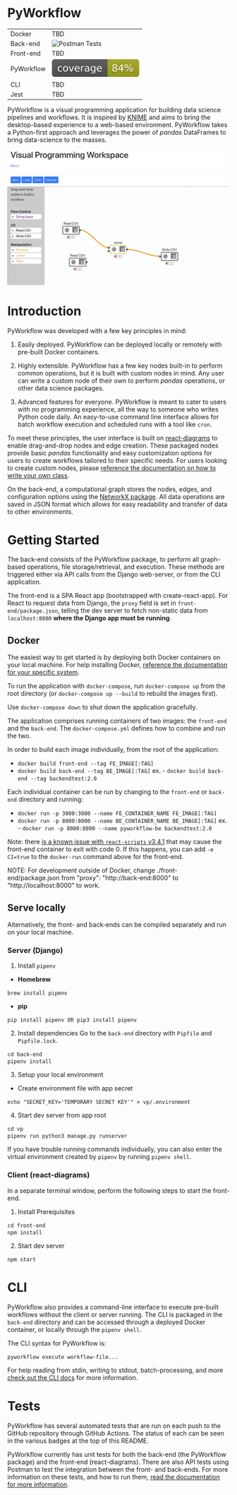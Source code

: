 # PyWorkflow
|            |        |
|------------|--------|
| Docker     | TBD    |
| Back-end   | ![Postman Tests](https://github.com/matthew-t-smith/visual-programming/workflows/Postman%20Tests/badge.svg) |
| Front-end  | TBD |
| PyWorkflow | ![Code Coverage](./docs/media/pyworkflow_coverage.svg) |
| CLI        | TBD |
| Jest       | TBD |  

PyWorkflow is a visual programming application for building data science
pipelines and workflows. It is inspired by [KNIME](https://www.knime.com)
and aims to bring the desktop-based experience to a web-based environment.
PyWorkflow takes a Python-first approach and leverages the power of *pandas*
DataFrames to bring data-science to the masses.

![Pyworkflow UI](./docs/media/pyworkflow-ui.png)

# Introduction
PyWorkflow was developed with a few key principles in mind:

1) Easily deployed. PyWorkflow can be deployed locally or remotely with pre-built
Docker containers.

2) Highly extensible. PyWorkflow has a few key nodes built-in to perform common
operations, but it is built with custom nodes in mind. Any user can write a 
custom node of their own to perform *pandas* operations, or other data science
packages. 

3) Advanced features for everyone. PyWorkflow is meant to cater to users with
no programming experience, all the way to someone who writes Python code daily.
An easy-to-use command line interface allows for batch workflow execution and
scheduled runs with a tool like `cron`.

To meet these principles, the user interface is built on
[react-diagrams](https://github.com/projectstorm/react-diagrams)
to enable drag-and-drop nodes and edge creation. These packaged nodes provide
basic *pandas* functionality and easy customization options for users to create
workflows tailored to their specific needs. For users looking to create custom
nodes, please [reference the documentation on how to write your own class](docs/custom_nodes.md). 

On the back-end, a computational graph stores the nodes, edges, and
configuration options using the [NetworkX package](https://networkx.github.io).
All data operations are saved in JSON format which allows for easy readability
and transfer of data to other environments.  

# Getting Started
The back-end consists of the PyWorkflow package, to perform all graph-based
operations, file storage/retrieval, and execution. These methods are triggered
either via API calls from the Django web-server, or from the CLI application.

The front-end is a SPA React app (bootstrapped with create-react-app). For React
to request data from Django, the `proxy` field is set in `front-end/package.json`,
telling the dev server to fetch non-static data from `localhost:8000` **where
the Django app must be running**.

## Docker

The easiest way to get started is by deploying both Docker containers on your
local machine. For help installing Docker, [reference the documentation for your
specific system](https://docs.docker.com/get-docker/).

To run the application with `docker-compose`, run `docker-compose up` from the root directory
(or `docker-compose up --build` to rebuild the images first).

Use `docker-compose down` to shut down the application gracefully.

The application comprises running containers of two images: the `front-end` and
the `back-end`. The `docker-compose.yml` defines how to combine and run the two.

In order to build each image individually, from the root of the application:
- `docker build front-end --tag FE_IMAGE[:TAG]`
- `docker build back-end --tag BE_IMAGE[:TAG]`
  ex. - `docker build back-end --tag backendtest:2.0`

Each individual container can be run by changing to the `front-end` or `back-end` directory and running:
- `docker run -p 3000:3000 --name FE_CONTAINER_NAME FE_IMAGE[:TAG]`
- `docker run -p 8000:8000 --name BE_CONTAINER_NAME BE_IMAGE[:TAG]`
  ex. - `docker run -p 8000:8000 --name pyworkflow-be backendtest:2.0`

Note: there [is a known issue with `react-scripts` v3.4.1](https://github.com/facebook/create-react-app/issues/8688)
that may cause the front-end container to exit with code 0. If this happens,
you can add `-e CI=true` to the `docker-run` command above for the front-end.

NOTE: For development outside of Docker, change ./front-end/package.json from "proxy": "http://back-end:8000" to "http://localhost:8000" to work.


## Serve locally

Alternatively, the front- and back-ends can be compiled separately and run on
your local machine. 

### Server (Django)

1. Install `pipenv`

- **Homebrew**
       
```
brew install pipenv
```
       
- **pip**
    
```
pip install pipenv OR pip3 install pipenv
```        
2. Install dependencies
Go to the `back-end` directory with `Pipfile` and `Pipfile.lock`.
```
cd back-end
pipenv install
```
3. Setup your local environment

- Create environment file with app secret 
```
echo "SECRET_KEY='TEMPORARY SECRET KEY'" > vp/.environment
```

4. Start dev server from app root
```
cd vp
pipenv run python3 manage.py runserver
```
    
If you have trouble running commands individually, you can also enter the
virtual environment created by `pipenv` by running `pipenv shell`.

### Client (react-diagrams)
In a separate terminal window, perform the following steps to start the
front-end.

1. Install Prerequisites
```
cd front-end
npm install
```
2. Start dev server
```
npm start
```

# CLI
PyWorkflow also provides a command-line interface to execute pre-built workflows
without the client or server running. The CLI is packaged in the `back-end`
directory and can be accessed through a deployed Docker container, or locally
through the `pipenv shell`. 

The CLI syntax for PyWorkflow is:
```
pyworkflow execute workflow-file...
```

For help reading from stdin, writing to stdout, batch-processing, and more
[check out the CLI docs](docs/cli.md) for more information.

# Tests
PyWorkflow has several automated tests that are run on each push to the GitHub
repository through GitHub Actions. The status of each can be seen in the various
badges at the top of this README.

PyWorkflow currently has unit tests for both the back-end (the PyWorkflow
package) and the front-end (react-diagrams). There are also API tests
using Postman to test the integration between the front- and back-ends. For more
information on these tests, and how to run them, [read the documentation for more
information](docs/tests.md). 
